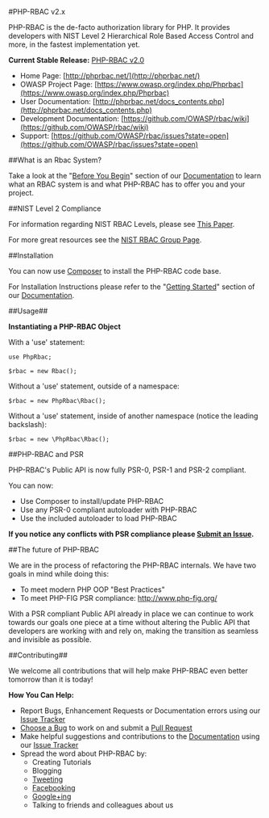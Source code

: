 #PHP-RBAC v2.x

PHP-RBAC is the de-facto authorization library for PHP. It provides developers with NIST Level 2 Hierarchical Role Based Access Control and more, in the fastest implementation yet.

**Current Stable Release:** [PHP-RBAC v2.0](https://sourceforge.net/projects/phprbac/files/latest/download)

* Home Page: [http://phprbac.net/](http://phprbac.net/)
* OWASP Project Page: [https://www.owasp.org/index.php/Phprbac](https://www.owasp.org/index.php/Phprbac)
* User Documentation: [http://phprbac.net/docs_contents.php](http://phprbac.net/docs_contents.php)
* Development Documentation: [https://github.com/OWASP/rbac/wiki](https://github.com/OWASP/rbac/wiki)
* Support: [https://github.com/OWASP/rbac/issues?state=open](https://github.com/OWASP/rbac/issues?state=open)

##What is an Rbac System?

Take a look at the "[Before You Begin](http://phprbac.net/docs_before_you_begin.php)" section of our [Documentation](http://phprbac.net/docs_contents.php) to learn what an RBAC system is and what PHP-RBAC has to offer you and your project.

##NIST Level 2 Compliance

For information regarding NIST RBAC Levels, please see [This Paper](http://csrc.nist.gov/rbac/sandhu-ferraiolo-kuhn-00.pdf).

For more great resources see the [NIST RBAC Group Page](http://csrc.nist.gov/groups/SNS/rbac/).

##Installation

You can now use [Composer](https://getcomposer.org/) to install the PHP-RBAC code base.

For Installation Instructions please refer to the "[Getting Started](http://phprbac.net/docs_getting_started.php)" section of our [Documentation](http://phprbac.net/docs_contents.php).

##Usage##

**Instantiating a PHP-RBAC Object**
    
With a 'use' statement:

    use PhpRbac;

    $rbac = new Rbac();

Without a 'use' statement, outside of a namespace:

    $rbac = new PhpRbac\Rbac();

Without a 'use' statement, inside of another namespace (notice the leading backslash):

    $rbac = new \PhpRbac\Rbac();
    
##PHP-RBAC and PSR

PHP-RBAC's Public API is now fully PSR-0, PSR-1 and PSR-2 compliant.

You can now:

* Use Composer to install/update PHP-RBAC
* Use any PSR-0 compliant autoloader with PHP-RBAC
* Use the included autoloader to load PHP-RBAC

**If you notice any conflicts with PSR compliance please [Submit an Issue](https://github.com/OWASP/rbac/issues/new).**

##The future of PHP-RBAC

We are in the process of refactoring the PHP-RBAC internals. We have two goals in mind while doing this:

* To meet modern PHP OOP "Best Practices"
* To meet PHP-FIG PSR compliance: http://www.php-fig.org/

With a PSR compliant Public API already in place we can continue to work towards our goals one piece at a
time without altering the Public API that developers are working with and rely on, making the transition as
seamless and invisible as possible.

##Contributing##

We welcome all contributions that will help make PHP-RBAC even better tomorrow than it is today!

**How You Can Help:**

* Report Bugs, Enhancement Requests or Documentation errors using our [Issue Tracker](https://github.com/OWASP/rbac/issues?state=open)
* [Choose a Bug](https://github.com/OWASP/rbac/issues?state=open) to work on and submit a [Pull Request](https://help.github.com/articles/using-pull-requests)
* Make helpful suggestions and contributions to the [Documentation](http://phprbac.net/docs_contents.php) using our [Issue Tracker](https://github.com/OWASP/rbac/issues?state=open)
* Spread the word about PHP-RBAC by:
    * Creating Tutorials
    * Blogging
    * [Tweeting](https://twitter.com/)
    * [Facebooking](https://www.facebook.com/)
    * [Google+ing](https://plus.google.com/)
    * Talking to friends and colleagues about us